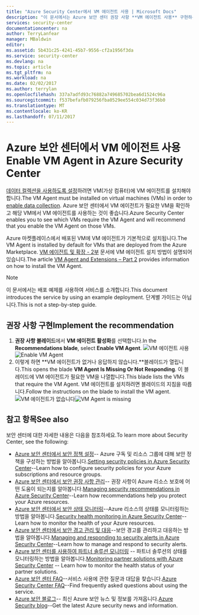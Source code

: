 ```yaml
---
title: "Azure Security Center에서 VM 에이전트 사용 | Microsoft Docs"
description: "이 문서에서는 Azure 보안 센터 권장 사항 **VM 에이전트 사용** 구현하는 방법을 보여 줍니다."
services: security-center
documentationcenter: na
author: TerryLanfear
manager: MBaldwin
editor: 
ms.assetid: 5b431c25-4241-45b7-9556-cf2a1956f3da
ms.service: security-center
ms.devlang: na
ms.topic: article
ms.tgt_pltfrm: na
ms.workload: na
ms.date: 02/02/2017
ms.author: terrylan
ms.openlocfilehash: 337a7adfd93c76882a749685702bea6d1524c96a
ms.sourcegitcommit: f537befafb079256fba0529ee554c034d73f36b0
ms.translationtype: MT
ms.contentlocale: ko-KR
ms.lasthandoff: 07/11/2017
---
```

# <a name="enable-vm-agent-in-azure-security-center"></a><span data-ttu-id="1c284-103">Azure 보안 센터에서 VM 에이전트 사용</span><span class="sxs-lookup"><span data-stu-id="1c284-103">Enable VM Agent in Azure Security Center</span></span>
<span data-ttu-id="1c284-104">[데이터 컬렉션을 사용하도록 설정](security-center-enable-data-collection.md)하려면 VM(가상 컴퓨터)에 VM 에이전트를 설치해야 합니다.</span><span class="sxs-lookup"><span data-stu-id="1c284-104">The VM Agent must be installed on virtual machines (VMs) in order to [enable data collection](security-center-enable-data-collection.md).</span></span>  <span data-ttu-id="1c284-105">Azure 보안 센터에서 VM 에이전트가 필요한 VM을 확인하고 해당 VM에서 VM 에이전트를 사용하는 것이 좋습니다.</span><span class="sxs-lookup"><span data-stu-id="1c284-105">Azure Security Center enables you to see which VMs require the VM Agent and will recommend that you enable the VM Agent on those VMs.</span></span>

<span data-ttu-id="1c284-106">Azure 마켓플레이스에서 배포된 VM에 VM 에이전트가 기본적으로 설치됩니다.</span><span class="sxs-lookup"><span data-stu-id="1c284-106">The VM Agent is installed by default for VMs that are deployed from the Azure Marketplace.</span></span> <span data-ttu-id="1c284-107">[VM 에이전트 및 확장 - 2부](https://azure.microsoft.com/blog/vm-agent-and-extensions-part-2/) 문서에 VM 에이전트 설치 방법이 설명되어 있습니다.</span><span class="sxs-lookup"><span data-stu-id="1c284-107">The article [VM Agent and Extensions – Part 2](https://azure.microsoft.com/blog/vm-agent-and-extensions-part-2/) provides information on how to install the VM Agent.</span></span>

> [!NOTE]
> <span data-ttu-id="1c284-108">이 문서에서는 배포 예제를 사용하여 서비스를 소개합니다.</span><span class="sxs-lookup"><span data-stu-id="1c284-108">This document introduces the service by using an example deployment.</span></span> <span data-ttu-id="1c284-109">단계별 가이드는 아닙니다.</span><span class="sxs-lookup"><span data-stu-id="1c284-109">This is not a step-by-step guide.</span></span>
>
>

## <a name="implement-the-recommendation"></a><span data-ttu-id="1c284-110">권장 사항 구현</span><span class="sxs-lookup"><span data-stu-id="1c284-110">Implement the recommendation</span></span>
1. <span data-ttu-id="1c284-111">**권장 사항 블레이드**에서 **VM 에이전트 활성화**를 선택합니다.</span><span class="sxs-lookup"><span data-stu-id="1c284-111">In the **Recommendations blade**, select **Enable VM Agent**.</span></span>
   <span data-ttu-id="1c284-112">![VM 에이전트 사용][1]</span><span class="sxs-lookup"><span data-stu-id="1c284-112">![Enable VM Agent][1]</span></span>
2. <span data-ttu-id="1c284-113">이렇게 하면 **VM 에이전트가 없거나 응답하지 않습니다.**블레이드가 열립니다.</span><span class="sxs-lookup"><span data-stu-id="1c284-113">This opens the blade **VM Agent Is Missing Or Not Responding**.</span></span> <span data-ttu-id="1c284-114">이 블레이드에 VM 에이전트가 필요한 VM을 나열합니다.</span><span class="sxs-lookup"><span data-stu-id="1c284-114">This blade lists the VMs that require the VM Agent.</span></span> <span data-ttu-id="1c284-115">VM 에이전트를 설치하려면 블레이드의 지침을 따릅니다.</span><span class="sxs-lookup"><span data-stu-id="1c284-115">Follow the instructions on the blade to install the VM agent.</span></span>
   <span data-ttu-id="1c284-116">![VM 에이전트가 없습니다][2]</span><span class="sxs-lookup"><span data-stu-id="1c284-116">![VM Agent is missing][2]</span></span>

## <a name="see-also"></a><span data-ttu-id="1c284-117">참고 항목</span><span class="sxs-lookup"><span data-stu-id="1c284-117">See also</span></span>
<span data-ttu-id="1c284-118">보안 센터에 대한 자세한 내용은 다음을 참조하세요.</span><span class="sxs-lookup"><span data-stu-id="1c284-118">To learn more about Security Center, see the following:</span></span>

* <span data-ttu-id="1c284-119">[Azure 보안 센터에서 보안 정책 설정](security-center-policies.md)-- Azure 구독 및 리소스 그룹에 대해 보안 정책을 구성하는 방법을 알아봅니다.</span><span class="sxs-lookup"><span data-stu-id="1c284-119">[Setting security policies in Azure Security Center](security-center-policies.md)--Learn how to configure security policies for your Azure subscriptions and resource groups.</span></span>
* <span data-ttu-id="1c284-120">[Azure 보안 센터에서 보안 권장 사항 관리](security-center-recommendations.md)-- 권장 사항이 Azure 리소스 보호에 어떤 도움이 되는지를 알아봅니다.</span><span class="sxs-lookup"><span data-stu-id="1c284-120">[Managing security recommendations in Azure Security Center](security-center-recommendations.md)--Learn how recommendations help you protect your Azure resources.</span></span>
* <span data-ttu-id="1c284-121">[Azure 보안 센터에서 보안 상태 모니터링](security-center-monitoring.md)--Azure 리소스의 상태를 모니터링하는 방법을 알아봅니다.</span><span class="sxs-lookup"><span data-stu-id="1c284-121">[Security health monitoring in Azure Security Center](security-center-monitoring.md)--Learn how to monitor the health of your Azure resources.</span></span>
* <span data-ttu-id="1c284-122">[Azure 보안 센터에서 보안 경고 관리 및 대응](security-center-managing-and-responding-alerts.md)--보안 경고를 관리하고 대응하는 방법을 알아봅니다.</span><span class="sxs-lookup"><span data-stu-id="1c284-122">[Managing and responding to security alerts in Azure Security Center](security-center-managing-and-responding-alerts.md)--Learn how to manage and respond to security alerts.</span></span>
* <span data-ttu-id="1c284-123">[Azure 보안 센터를 사용하여 파트너 솔루션 모니터링](security-center-partner-solutions.md) -- 파트너 솔루션의 상태를 모니터링하는 방법을 알아봅니다.</span><span class="sxs-lookup"><span data-stu-id="1c284-123">[Monitoring partner solutions with Azure Security Center](security-center-partner-solutions.md) -- Learn how to monitor the health status of your partner solutions.</span></span>
* <span data-ttu-id="1c284-124">[Azure 보안 센터 FAQ](security-center-faq.md)--서비스 사용에 관한 질문과 대답을 찾습니다.</span><span class="sxs-lookup"><span data-stu-id="1c284-124">[Azure Security Center FAQ](security-center-faq.md)--Find frequently asked questions about using the service.</span></span>
* <span data-ttu-id="1c284-125">[Azure 보안 블로그](http://blogs.msdn.com/b/azuresecurity/)-- 최신 Azure 보안 뉴스 및 정보를 가져옵니다.</span><span class="sxs-lookup"><span data-stu-id="1c284-125">[Azure Security blog](http://blogs.msdn.com/b/azuresecurity/)--Get the latest Azure security news and information.</span></span>

<!--Image references-->
[1]: ./media/security-center-enable-vm-agent/enable-vm-agent.png
[2]: ./media/security-center-enable-vm-agent/vm-agent-is-missing.png
